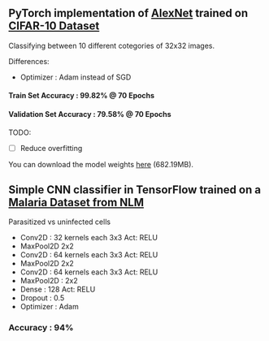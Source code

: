 ## PyTorch implementation of [AlexNet](https://proceedings.neurips.cc/paper/2012/file/c399862d3b9d6b76c8436e924a68c45b-Paper.pdf) trained on [CIFAR-10 Dataset](https://www.cs.toronto.edu/~kriz/cifar.html)
Classifying between 10 different cotegories of 32x32 images.

Differences:
* Optimizer : Adam instead of SGD
#### Train Set Accuracy : 99.82%  @ 70 Epochs
#### Validation Set Accuracy : 79.58% @ 70 Epochs

TODO:
- [ ] Reduce overfitting


You can download the model weights [here](https://anonfiles.com/H3S2BfIex7/checkpoint_pt) (682.19MB).

## Simple CNN classifier in TensorFlow trained on a [Malaria Dataset from NLM](https://lhncbc.nlm.nih.gov/LHC-publications/pubs/MalariaDatasets.html)
Parasitized vs uninfected cells
* Conv2D : 32 kernels each 3x3 Act: RELU
* MaxPool2D 2x2
* Conv2D : 64 kernels each 3x3 Act: RELU
* MaxPool2D 2x2
* Conv2D : 64 kernels each 3x3 Act: RELU
* MaxPool2D : 2x2
* Dense : 128 Act: RELU
* Dropout : 0.5
* Optimizer : Adam

### Accuracy : 94% 

